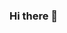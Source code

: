 ### Hi there 👋

<!--
**RodrigoToledo5/RodrigoToledo5** is a ✨ _special_ ✨ repository because its `README.md` (this file) appears on your GitHub profile.

Here are some ideas to get you started:
dasdasfqweqweqwreqesqweqweqweqweqweqe
- 🔭 I’m currently working on ...
- 🌱 I’m currently learning ...
- 👯 I’m looking to collaborate on ...
- 🤔 I’m looking for help with ...
- 💬 Ask me about ...
- 📫 How to reach me: ...
- 😄 Pronouns: ...
- ⚡ Fun fact: ...
-->
